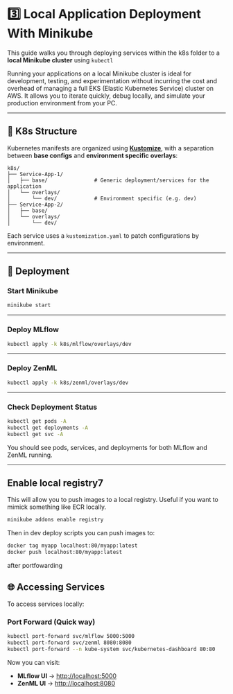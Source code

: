 # 3️⃣ Local Application Deployment With Minikube

This guide walks you through deploying services within the k8s folder to a **local Minikube cluster** using `kubectl`

Running your applications on a local Minikube cluster is ideal for development, testing, and experimentation without incurring the cost and overhead of managing a full EKS (Elastic Kubernetes Service) cluster on AWS. It allows you to iterate quickly, debug locally, and simulate your production environment from your PC.

---

## 📁 K8s Structure

Kubernetes manifests are organized using [**Kustomize**](https://kustomize.io/), with a separation between **base configs** and **environment specific overlays**:

```
k8s/
├── Service-App-1/
│   ├── base/               # Generic deployment/services for the application
│   └── overlays/
│       └── dev/            # Environment specific (e.g. dev)
├── Service-App-2/
│   ├── base/
│   └── overlays/
│       └── dev/
```

Each service uses a `kustomization.yaml` to patch configurations by environment.

---

## 🚀 Deployment

### Start Minikube

```bash
minikube start
```

---

### Deploy MLflow

```bash
kubectl apply -k k8s/mlflow/overlays/dev
```

---

### Deploy ZenML

```bash
kubectl apply -k k8s/zenml/overlays/dev
```

---

### Check Deployment Status

```bash
kubectl get pods -A
kubectl get deployments -A
kubectl get svc -A
```

You should see pods, services, and deployments for both MLflow and ZenML running.

---

## Enable local registry7

This will allow you to push images to a local registry. Useful if you want to mimick something like ECR locally.

```bash
minikube addons enable registry 
```

Then in dev deploy scripts you can push images to: 

```bash
docker tag myapp localhost:80/myapp:latest
docker push localhost:80/myapp:latest
```

after portfowarding

## 🌐 Accessing Services

To access services locally:

### Port Forward (Quick way)

```bash
kubectl port-forward svc/mlflow 5000:5000
kubectl port-forward svc/zenml 8080:8080
kubectl port-forward --n kube-system svc/kubernetes-dashboard 80:80
```

Now you can visit:
- **MLflow UI** → [http://localhost:5000](http://localhost:5000)
- **ZenML UI** → [http://localhost:8080](http://localhost:8080)
